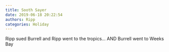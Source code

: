 ```yaml
---
title: Sooth Sayer
date: 2019-06-18 20:22:54
authors: Ripp
categories: Holiday
---
```


 Ripp sued Burrell and Ripp went to the tropics... AND Burrell went to Weeks Bay